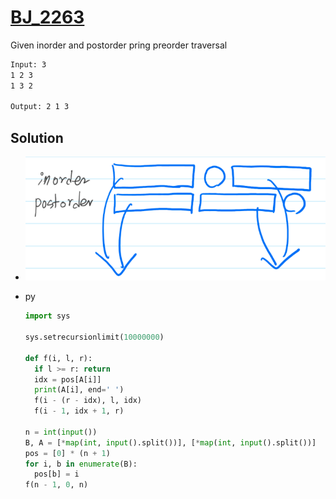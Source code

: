 # [BJ_2263](https://acmicpc.net/problem/2263)

Given inorder and postorder pring preorder traversal

```txt
Input: 3
1 2 3
1 3 2

Output: 2 1 3
```

## Solution

* ![BJ_2263](images/20210718_174312.png)

* py

  ```py
  import sys

  sys.setrecursionlimit(10000000)

  def f(i, l, r):
    if l >= r: return
    idx = pos[A[i]]
    print(A[i], end=' ')
    f(i - (r - idx), l, idx)
    f(i - 1, idx + 1, r)

  n = int(input())
  B, A = [*map(int, input().split())], [*map(int, input().split())]
  pos = [0] * (n + 1)
  for i, b in enumerate(B):
    pos[b] = i
  f(n - 1, 0, n)
  ```
